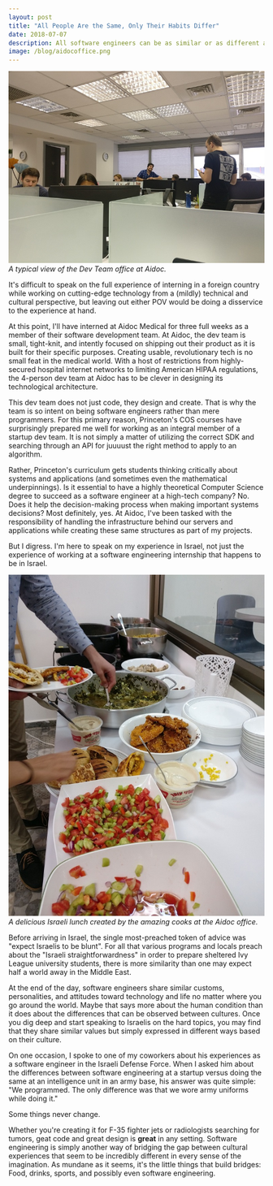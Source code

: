 ```yaml
---
layout: post
title: "All People Are the Same, Only Their Habits Differ"
date: 2018-07-07
description: All software engineers can be as similar or as different as you want them to be, it just depends on how you view them.
image: /blog/aidocoffice.png
---
```

![ The dev room at the Aidoc office ]( /blog/aidocoffice.png )*A typical view of the Dev Team office at Aidoc.*

It's difficult to speak on the full experience of interning in a foreign country while working on cutting-edge technology from a (mildly) technical and cultural perspective, but leaving out either POV would be doing a disservice to the experience at hand.

At this point, I'll have interned at Aidoc Medical for three full weeks as a member of their software development team.
At Aidoc, the dev team is small, tight-knit, and intently focused on shipping out their product as it is built for their specific purposes. Creating usable, revolutionary tech is no small feat in the medical world. With a host of restrictions from highly-secured hospital internet networks to limiting American HIPAA regulations, the 4-person dev team at Aidoc has to be clever in designing its technological architecture.

This dev team does not just code, they design and create. That is why the team is so intent on being software engineers rather than mere programmers. For this primary reason, Princeton's COS courses have surprisingly prepared me well for working as an integral member of a startup dev team. It is not simply a matter of utilizing the correct SDK and searching through an API for juuuust the right method to apply to an algorithm.

Rather, Princeton's curriculum gets students thinking critically about systems and applications (and sometimes even the mathematical underpinnings). Is it essential to have a highly theoretical Computer Science degree to succeed as a software engineer at a high-tech company? No. Does it help the decision-making process when making important systems decisions? Most definitely, yes. At Aidoc, I've been tasked with the responsibility of handling the infrastructure behind our servers and applications while creating these same structures as part of my projects. 

But I digress. I'm here to speak on my experience in Israel, not just the experience of working at a software engineering internship that happens to be in Israel. 

![ Israeli lunch ]( /blog/aidoclunch.png )*A delicious Israeli lunch created by the amazing cooks at the Aidoc office.*

Before arriving in Israel, the single most-preached token of advice was "expect Israelis to be blunt". For all that various programs and locals preach about the "Israeli straightforwardness" in order to prepare sheltered Ivy League university students, there is more similarity than one may expect half a world away in the Middle East. 

At the end of the day, software engineers share similar customs, personalities, and attitudes toward technology and life no matter where you go around the world. Maybe that says more about the human condition than it does about the differences that can be observed between cultures. Once you dig deep and start speaking to Israelis on the hard topics, you may find that they share similar values but simply expressed in different ways based on their culture.

On one occasion, I spoke to one of my coworkers about his experiences as a software engineer in the Israeli Defense Force. When I asked him about the differences between software engineering at a startup versus doing the same at an intelligence unit in an army base, his answer was quite simple: "We programmed. The only difference was that we wore army uniforms while doing it."

Some things never change. 

Whether you're creating it for F-35 fighter jets or radiologists searching for tumors, geat code and great design is **great** in any setting. Software engineering is simply another way of bridging the gap between cultural experiences that seem to be incredibly different in every sense of the imagination. As mundane as it seems, it's the little things that build bridges: Food, drinks, sports, and possibly even software engineering.
